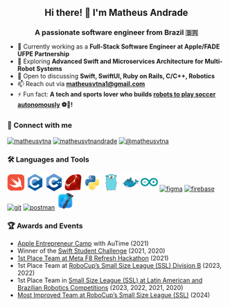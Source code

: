<h2 align="center">Hi there! 👋 I'm Matheus Andrade</h1>
<h3 align="center" style="margin-bottom: 5px;">A passionate software engineer from Brazil 🇧🇷</h3>

- 🔭 Currently working as a **Full-Stack Software Engineer at Apple/FADE UFPE Partnership**
- 🌱 Exploring **Advanced Swift and Microservices Architecture for Multi-Robot Systems**
- 💬 Open to discussing **Swift, SwiftUI, Ruby on Rails, C/C++, Robotics**
- 📫 Reach out via **matheusvtna1@gmail.com**
- ⚡ Fun fact: **A tech and sports lover who builds [robots to play soccer autonomously](https://www.youtube.com/watch?v=Rsyu-pDmlwI) ⚽🤖!**

<h3 align="left">🤝 Connect with me</h3>
<p align="left">
<a href="https://github.com/matheusvtna" target="blank"><img align="center" src="https://raw.githubusercontent.com/rahuldkjain/github-profile-readme-generator/master/src/images/icons/Social/github.svg" alt="matheusvtna" height="30" width="40" /></a>
<a href="https://linkedin.com/in/matheusvtnandrade" target="blank"><img align="center" src="https://raw.githubusercontent.com/rahuldkjain/github-profile-readme-generator/master/src/images/icons/Social/linked-in-alt.svg" alt="matheusvtnandrade" height="30" width="40" /></a>
<a href="https://medium.com/@matheusvtna" target="blank"><img align="center" src="https://raw.githubusercontent.com/rahuldkjain/github-profile-readme-generator/master/src/images/icons/Social/medium.svg" alt="@matheusvtna" height="30" width="40" /></a>
</p>

<h3 align="left">🛠️ Languages and Tools</h3>
<p align="left">
<a href="https://developer.apple.com/swift/" target="_blank" rel="noreferrer"><img src="https://raw.githubusercontent.com/devicons/devicon/master/icons/swift/swift-original.svg" alt="swift" width="40" height="40"/></a>
<a href="https://learn.microsoft.com/en-us/cpp/c-language/?view=msvc-170" target="_blank" rel="noreferrer"><img src="https://raw.githubusercontent.com/devicons/devicon/master/icons/c/c-original.svg" alt="c" width="40" height="40"/></a>
<a href="https://en.cppreference.com/w/" target="_blank" rel="noreferrer"><img src="https://raw.githubusercontent.com/devicons/devicon/master/icons/cplusplus/cplusplus-original.svg" alt="c" width="40" height="40"/></a>
<a href="https://www.ruby-lang.org/en/" target="_blank" rel="noreferrer"><img src="https://raw.githubusercontent.com/devicons/devicon/master/icons/ruby/ruby-original.svg" alt="ruby" width="40" height="40"/></a>
<a href="https://www.python.org" target="_blank" rel="noreferrer"><img src="https://raw.githubusercontent.com/devicons/devicon/master/icons/python/python-original.svg" alt="python" width="40" height="40"/></a>
<a href="https://go.dev/" target="_blank" rel="noreferrer"><img src="https://raw.githubusercontent.com/devicons/devicon/master/icons/go/go-original.svg" alt="go" width="40" height="40"/></a>
<a href="https://www.docker.com/" target="_blank" rel="noreferrer"><img src="https://raw.githubusercontent.com/devicons/devicon/master/icons/docker/docker-original.svg" alt="docker" width="40" height="40"/></a>
<a href="https://www.arduino.cc/" target="_blank" rel="noreferrer"><img src="https://raw.githubusercontent.com/devicons/devicon/master/icons/arduino/arduino-original.svg" alt="arduino" width="40" height="40"/></a>
<a href="https://www.figma.com/" target="_blank" rel="noreferrer"><img src="https://www.vectorlogo.zone/logos/figma/figma-icon.svg" alt="figma" width="40" height="40"/></a>
<a href="https://firebase.google.com/" target="_blank" rel="noreferrer"><img src="https://www.vectorlogo.zone/logos/firebase/firebase-icon.svg" alt="firebase" width="40" height="40"/></a>
<a href="https://git-scm.com/" target="_blank" rel="noreferrer"><img src="https://www.vectorlogo.zone/logos/git-scm/git-scm-icon.svg" alt="git" width="40" height="40"/></a>
<a href="https://postman.com" target="_blank" rel="noreferrer"><img src="https://www.vectorlogo.zone/logos/getpostman/getpostman-icon.svg" alt="postman" width="40" height="40"/></a>
<a href="https://developer.apple.com/xcode/" target="_blank" rel="noreferrer"><img src="https://raw.githubusercontent.com/devicons/devicon/master/icons/xcode/xcode-original.svg" alt="xcode" width="40" height="40"/></a>
</p>

<h3 align="left">🏆 Awards and Events</h3>

- [Apple Entrepreneur Camp](https://developer.apple.com/entrepreneur-camp/) with AuTime (2021)
- Winner of the [Swift Student Challenge](https://developer.apple.com/swift-student-challenge/) (2021, 2020)
- [1st Place Team at Meta F8 Refresh Hackathon](https://developers.facebook.com/blog/post/2021/06/02/f8-refresh-hackathon-winners-announced/) (2021)
- 1st Place Team at [RoboCup’s Small Size League (SSL) Division B](https://ssl.robocup.org/) (2023, 2022)
- 1st Place Team in [Small Size League (SSL) at Latin American and Brazilian Robotics Competitions](https://cbr.robocup.org.br/index.php/categorias/) (2023, 2022, 2021, 2020)
- [Most Improved Team at RoboCup’s Small Size League (SSL)](https://ssl.robocup.org/robocup-2024-awards/) (2024)

